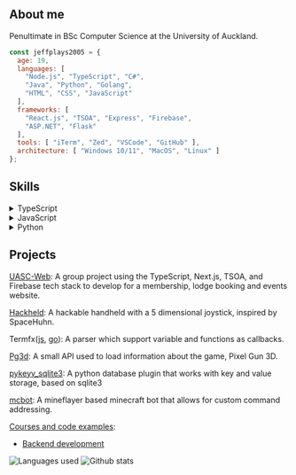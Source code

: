 ## About me
Penultimate in BSc Computer Science at the University of Auckland. 

```js
const jeffplays2005 = {
  age: 19,
  languages: [
    "Node.js", "TypeScript", "C#",
    "Java", "Python", "Golang",
    "HTML", "CSS", "JavaScript"
  ],
  frameworks: [
    "React.js", "TSOA", "Express", "Firebase",
    "ASP.NET", "Flask"
  ],
  tools: [ "iTerm", "Zed", "VSCode", "GitHub" ],
  architecture: [ "Windows 10/11", "MacOS", "Linux" ]
};
```

## Skills
<details>
<summary>TypeScript</summary>
  
- University of Auckland Snowsports Club membership, lodge booking and events website:
  - [UASC-Web](https://github.com/UoaWDCC/uasc-web)
</details>
<details>
<summary>JavaScript</summary>

- Began learning Node.js in 2019, have been programming in Node.js for over 5 years
  - Have created some node.js packages to test my modularity skills
    - Some packages that demonstrate my skill:
      [Termfxjs, a template parser](https://github.com/jeffplays2005/termfxjs), [Pg3d, a small API package](https://github.com/jeffplays2005/pg3d)
  - Backend web development skills
    - Am current learning some backend courses at FreeCodeCamp:
      [Backend and API development](https://github.com/jeffplays2005/courses/tree/main/backend_and_apis)
    - Some passion projects are unpublished due to them as being closed source
      - Involved basic app credentials, user data was encrypted
      - API callback and requests
  - Database interactions
    - Involves CRUD(create, read, update, delete)
    - Data validation
- Overall skills obtained through the courses and projects:
  - Backend API development
  - Database management
  - Human computer interactions
  - Security control
</details>
<details>
<summary>Python</summary>

- Began learning Python in 2023, have learned some courses at The University of Auckland:
  - Principles of programming, the skills learned can be seen [here](https://github.com/jeffplays2005/courses/tree/main/Computer%20Science%20101)
  - Introduction to Software Fundamentals, the skills learned can be seen [here](https://github.com/jeffplays2005/courses/tree/main/Computer%20Science%20130)
- [pykeyv_sqlite3](https://github.com/jeffplays2005/pykeyv_sqlite3), a database plugin that works with key and value storage
</details>

## Projects
[UASC-Web](https://github.com/UoaWDCC/uasc-web): A group project using the TypeScript, Next.js, TSOA, and Firebase tech stack to develop for a membership, lodge booking and events website. 

[Hackheld](https://github.com/jeffplays2005/Hackheld): A hackable handheld with a 5 dimensional joystick, inspired by SpaceHuhn.

Termfx([js](https://github.com/jeffplays2005/termfxjs), [go](https://github.com/jeffplays2005/termfx)): A parser which support variable and functions as callbacks.

[Pg3d](https://github.com/jeffplays2005/pg3d): A small API used to load information about the game, Pixel Gun 3D.

[pykeyv_sqlite3](https://github.com/jeffplays2005/pykeyv_sqlite3): A python database plugin that works with key and value storage, based on sqlite3

[mcbot](https://github.com/jeffplays2005/mcbot): A mineflayer based minecraft bot that allows for custom command addressing.

[Courses and code examples](https://github.com/jeffplays2005/courses):
- [Backend development](https://github.com/jeffplays2005/courses/tree/main/backend_and_apis)

![Languages used](https://github-readme-stats.vercel.app/api/top-langs/?username=jeffplays2005&layout=compact&theme=dark)
![Github stats](https://github-readme-stats.vercel.app/api?username=jeffplays2005&show_icons=true&theme=dark&hide_title=true)
